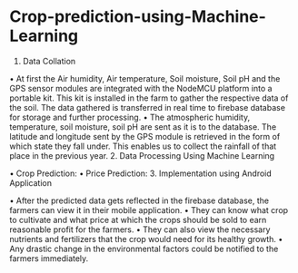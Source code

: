 # Crop-prediction-using-Machine-Learning

1.	Data Collation

•	At first the Air humidity, Air temperature, Soil moisture, Soil pH and the GPS sensor modules are integrated with the NodeMCU platform into a portable kit. This kit is installed in the farm to gather the respective data of the soil. The data gathered is transferred in real time to firebase database for storage and further processing. 
•	The atmospheric humidity, temperature, soil moisture, soil pH are sent as it is to the database. The latitude and longitude sent by the GPS module is retrieved in the form of which state they fall under. This enables us to collect the rainfall of that place in the previous year.
2.	Data Processing Using Machine Learning

•	Crop Prediction:
•	Price Prediction:
3.	Implementation using Android Application

•	After the predicted data gets reflected in the firebase database, the farmers can view it in their mobile application. 
•	They can know what crop to cultivate and what price at which the crops should be sold to earn reasonable profit for the farmers.
•	They can also view the necessary nutrients and fertilizers that the crop would need for its healthy growth.
•	Any drastic change in the environmental factors could be notified to the farmers immediately.
